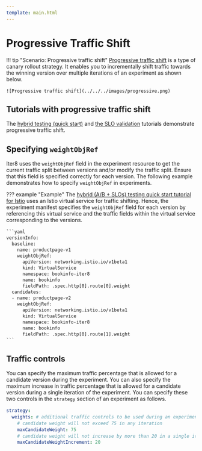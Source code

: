 ```yaml
---
template: main.html
---
```


# Progressive Traffic Shift

!!! tip "Scenario: Progressive traffic shift"
    [Progressive traffic shift](../../../concepts/buildingblocks.md#progressive-traffic-shift) is a type of canary rollout strategy. It enables you to incrementally shift traffic towards the winning version over multiple iterations of an experiment as shown below.

    ![Progressive traffic shift](../../../images/progressive.png)

## Tutorials with progressive traffic shift

The [hybrid testing (quick start)](../quick-start.md) and [the SLO validation](../testing-strategies/slovalidation.md) tutorials demonstrate progressive traffic shift.

## Specifying `weightObjRef`
Iter8 uses the `weightObjRef` field in the experiment resource to get the current traffic split between versions and/or modify the traffic split. Ensure that this field is specified correctly for each version. The following example demonstrates how to specify `weightObjRef` in experiments.

??? example "Example"
    The [hybrid (A/B + SLOs) testing quick start tutorial for Istio](../quick-start.md#5-launch-experiment) uses an Istio virtual service for traffic shifting. Hence, the experiment manifest specifies the `weightObjRef` field for each version by referencing this virtual service and the traffic fields within the virtual service corresponding to the versions.

    ```yaml
    versionInfo:
      baseline:
        name: productpage-v1
        weightObjRef:
          apiVersion: networking.istio.io/v1beta1
          kind: VirtualService
          namespace: bookinfo-iter8
          name: bookinfo
          fieldPath: .spec.http[0].route[0].weight
      candidates:
      - name: productpage-v2
        weightObjRef:
          apiVersion: networking.istio.io/v1beta1
          kind: VirtualService
          namespace: bookinfo-iter8
          name: bookinfo
          fieldPath: .spec.http[0].route[1].weight
    ```

## Traffic controls

You can specify the maximum traffic percentage that is allowed for a candidate version during the experiment. You can also specify the maximum increase in traffic percentage that is allowed for a candidate version during a single iteration of the experiment. You can specify these two controls in the `strategy` section of an experiment as follows.

```yaml
strategy:
  weights: # additional traffic controls to be used during an experiment
    # candidate weight will not exceed 75 in any iteration
    maxCandidateWeight: 75
    # candidate weight will not increase by more than 20 in a single iteration
    maxCandidateWeightIncrement: 20
```
